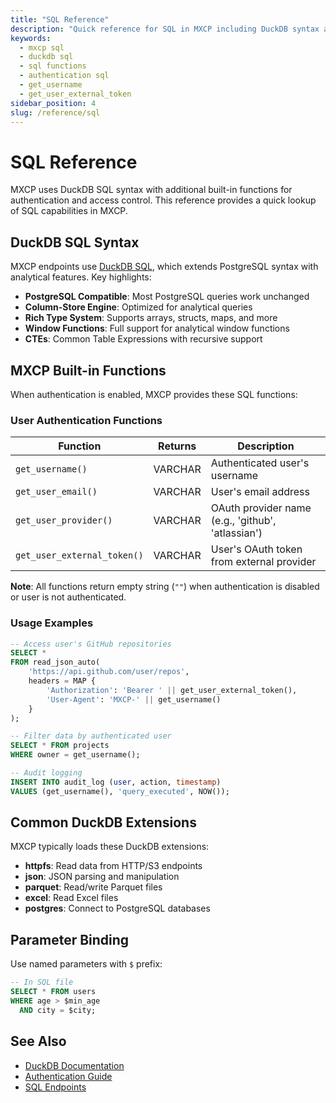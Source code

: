 ```yaml
---
title: "SQL Reference"
description: "Quick reference for SQL in MXCP including DuckDB syntax and built-in authentication functions."
keywords:
  - mxcp sql
  - duckdb sql
  - sql functions
  - authentication sql
  - get_username
  - get_user_external_token
sidebar_position: 4
slug: /reference/sql
---
```


# SQL Reference

MXCP uses DuckDB SQL syntax with additional built-in functions for authentication and access control. This reference provides a quick lookup of SQL capabilities in MXCP.

## DuckDB SQL Syntax

MXCP endpoints use [DuckDB SQL](https://duckdb.org/docs/sql/introduction), which extends PostgreSQL syntax with analytical features. Key highlights:

- **PostgreSQL Compatible**: Most PostgreSQL queries work unchanged
- **Column-Store Engine**: Optimized for analytical queries
- **Rich Type System**: Supports arrays, structs, maps, and more
- **Window Functions**: Full support for analytical window functions
- **CTEs**: Common Table Expressions with recursive support

## MXCP Built-in Functions

When authentication is enabled, MXCP provides these SQL functions:

### User Authentication Functions

| Function | Returns | Description |
|----------|---------|-------------|
| `get_username()` | VARCHAR | Authenticated user's username |
| `get_user_email()` | VARCHAR | User's email address |
| `get_user_provider()` | VARCHAR | OAuth provider name (e.g., 'github', 'atlassian') |
| `get_user_external_token()` | VARCHAR | User's OAuth token from external provider |

**Note**: All functions return empty string (`""`) when authentication is disabled or user is not authenticated.

### Usage Examples

```sql
-- Access user's GitHub repositories
SELECT *
FROM read_json_auto(
    'https://api.github.com/user/repos',
    headers = MAP {
        'Authorization': 'Bearer ' || get_user_external_token(),
        'User-Agent': 'MXCP-' || get_username()
    }
);

-- Filter data by authenticated user
SELECT * FROM projects 
WHERE owner = get_username();

-- Audit logging
INSERT INTO audit_log (user, action, timestamp)
VALUES (get_username(), 'query_executed', NOW());
```

## Common DuckDB Extensions

MXCP typically loads these DuckDB extensions:

- **httpfs**: Read data from HTTP/S3 endpoints
- **json**: JSON parsing and manipulation
- **parquet**: Read/write Parquet files
- **excel**: Read Excel files
- **postgres**: Connect to PostgreSQL databases

## Parameter Binding

Use named parameters with `$` prefix:

```sql
-- In SQL file
SELECT * FROM users 
WHERE age > $min_age 
  AND city = $city;
```

## See Also

- [DuckDB Documentation](https://duckdb.org/docs/sql/introduction)
- [Authentication Guide](../guides/authentication.md)
- [SQL Endpoints](../features/overview.md) 